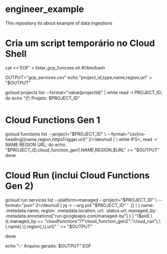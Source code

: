# engineer_example
This repository its about example of data ingestions
# Cria um script temporário no Cloud Shell
cat <<'EOF' > listar_gcp_funcoes.sh
#!/bin/bash

OUTPUT="gcp_services.csv"
echo "project_id,type,name,region,url" > "$OUTPUT"

gcloud projects list --format="value(projectId)" | while read -r PROJECT_ID; do
  echo "📦 Projeto: $PROJECT_ID"

  # Cloud Functions Gen 1
  gcloud functions list --project="$PROJECT_ID" \
    --format="csv[no-heading](name,region,httpsTrigger.url)" 2>/dev/null | \
  while IFS=, read -r NAME REGION URL; do
    echo "$PROJECT_ID,cloud_function_gen1,$NAME,$REGION,$URL" >> "$OUTPUT"
  done

  # Cloud Run (inclui Cloud Functions Gen 2)
  gcloud run services list --platform=managed --project="$PROJECT_ID" \
    --format="json" 2>/dev/null | jq -r --arg pid "$PROJECT_ID" '
      .[] | 
      {
        name: .metadata.name,
        region: .metadata.location,
        url: .status.url,
        managed_by: .metadata.annotations["run.googleapis.com/managed-by"]
      } |
      "\($pid),\((.managed_by == "cloudfunctions")?"cloud_function_gen2":"cloud_run"),\(.name),\(.region),\(.url)"
  ' >> "$OUTPUT"

done

echo "✅ Arquivo gerado: $OUTPUT"
EOF
